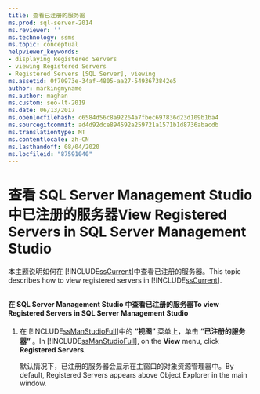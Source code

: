 ```yaml
---
title: 查看已注册的服务器
ms.prod: sql-server-2014
ms.reviewer: ''
ms.technology: ssms
ms.topic: conceptual
helpviewer_keywords:
- displaying Registered Servers
- viewing Registered Servers
- Registered Servers [SQL Server], viewing
ms.assetid: 0f70973e-34af-4805-aa27-5493673842e5
author: markingmyname
ms.author: maghan
ms.custom: seo-lt-2019
ms.date: 06/13/2017
ms.openlocfilehash: c6584d56c8a92264a7fbec697836d23d109b1ba4
ms.sourcegitcommit: ad4d92dce894592a259721a1571b1d8736abacdb
ms.translationtype: MT
ms.contentlocale: zh-CN
ms.lasthandoff: 08/04/2020
ms.locfileid: "87591040"
---
```

# <a name="view-registered-servers-in-sql-server-management-studio"></a><span data-ttu-id="81b28-102">查看 SQL Server Management Studio 中已注册的服务器</span><span class="sxs-lookup"><span data-stu-id="81b28-102">View Registered Servers in SQL Server Management Studio</span></span>
  <span data-ttu-id="81b28-103">本主题说明如何在 [!INCLUDE[ssCurrent](../../includes/sscurrent-md.md)]中查看已注册的服务器。</span><span class="sxs-lookup"><span data-stu-id="81b28-103">This topic describes how to view registered servers in [!INCLUDE[ssCurrent](../../includes/sscurrent-md.md)].</span></span>  
  
##  <a name="SSMSProcedure"></a>  
  
#### <a name="to-view-registered-servers-in-sql-server-management-studio"></a><span data-ttu-id="81b28-104">在 SQL Server Management Studio 中查看已注册的服务器</span><span class="sxs-lookup"><span data-stu-id="81b28-104">To view Registered Servers in SQL Server Management Studio</span></span>  
  
1.  <span data-ttu-id="81b28-105">在 [!INCLUDE[ssManStudioFull](../../includes/ssmanstudiofull-md.md)]中的 **“视图”** 菜单上，单击 **“已注册的服务器”** 。</span><span class="sxs-lookup"><span data-stu-id="81b28-105">In [!INCLUDE[ssManStudioFull](../../includes/ssmanstudiofull-md.md)], on the **View** menu, click **Registered Servers**.</span></span>  
  
     <span data-ttu-id="81b28-106">默认情况下，已注册的服务器会显示在主窗口的对象资源管理器中。</span><span class="sxs-lookup"><span data-stu-id="81b28-106">By default, Registered Servers appears above Object Explorer in the main window.</span></span>  
  
  
